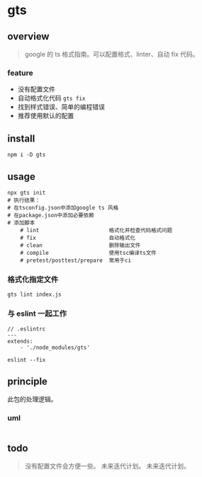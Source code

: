 # gts

## overview

> google 的 ts 格式指南。可以配置格式、linter、自动 fix 代码。

### feature

- 没有配置文件
- 自动格式化代码 `gts fix`
- 找到样式错误、简单的编程错误
- 推荐使用默认的配置

## install

`npm i -D gts`

## usage

```shell
npx gts init
# 执行结果：
# 在tsconfig.json中添加google ts 风格
# 在package.json中添加必要依赖
# 添加脚本
    # lint                      格式化并检查代码格式问题
    # fix                       自动格式化
    # clean                     删除输出文件
    # compile                   使用tsc编译ts文件
    # pretest/posttest/prepare  常用于ci
```

### 格式化指定文件

```shell
gts lint index.js
```

### 与 eslint 一起工作

```
// .eslintrc
---
extends:
    - './node_modules/gts'
```

```shell
eslint --fix
```

## principle

此包的处理逻辑。

### uml

```

```

## todo

> 没有配置文件会方便一些。
> 未来迭代计划。
> 未来迭代计划。
